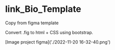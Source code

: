 # link_Bio_Template
Copy from figma template

Convert .fig to html + CSS using bootstrap.

[Image project figma]('./2022-11-20 16-32-40.png')

